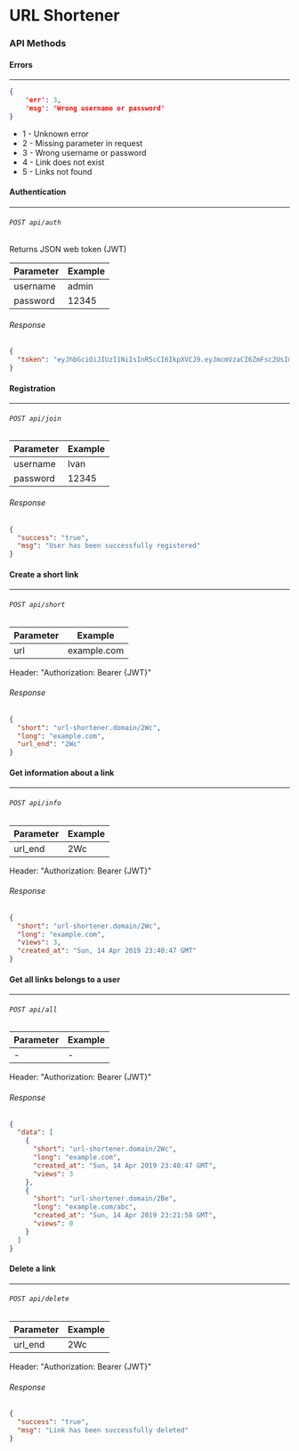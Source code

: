 # URL Shortener

### API Methods

#### Errors
-------------

```json
{
	'err': 3,
	'msg': 'Wrong username or password'
}
```
- 1 - Unknown error
- 2 - Missing parameter in request
- 3 - Wrong username or password
- 4 - Link does not exist
- 5 - Links not found


#### Authentication
-------------
###### `POST api/auth`
Returns JSON web token (JWT)

| Parameter  | Example |
| ------------- | ------------- |
| username  | admin  |
| password  | 12345  |

###### Response
```json
{
  "token": "eyJhbGciOiJIUzI1NiIsInR5cCI6IkpXVCJ9.eyJmcmVzaCI6ZmFsc2UsImV4cCI6MTU1NTYxNjkyNiwiaWF0IjoxNTU1NjE2MDI2LCJ0eXBlIjoiYWNjZXNzIiwibmJmIjoxNTU1NjE2MDI2LCJpZGVudGl0eSI6MTAwMDEsImp0aSI6IjYyMmMzOTlmLTI4MjgtNGVlNy1hNWNiLTc5MmFjODU0MWMzYiIsInVzZXJfY2xhaW1zIjp7InVzZXJfaWQiOjEwMDAxfX0.b1d1wr-o-JvKjwsFNfsiJBiWqDJ-vI-Kb-vaxhHKSBw"
}
```

#### Registration
-------------
###### `POST api/join`


| Parameter  | Example |
| ------------- | ------------- |
| username  | Ivan  |
| password  | 12345  |

###### Response
```json
{
  "success": "true",
  "msg": "User has been successfully registered"
}
```

#### Create a short link
-------------
###### `POST api/short`

| Parameter  | Example |
| ------------- | ------------- |
| url  | example.com  |

Header: "Authorization: Bearer {JWT}"

###### Response
```json
{
  "short": "url-shortener.domain/2Wc",
  "long": "example.com",
  "url_end": "2Wc"
}
```

#### Get information about a link
-------------
###### `POST api/info`

| Parameter  | Example |
| ------------- | ------------- |
| url_end  | 2Wc  |

Header: "Authorization: Bearer {JWT}"

###### Response
```json
{
  "short": "url-shortener.domain/2Wc",
  "long": "example.com",
  "views": 3,
  "created_at": "Sun, 14 Apr 2019 23:40:47 GMT"
}
```

#### Get all links belongs to a user
-------------
###### `POST api/all`

| Parameter  | Example |
| ------------- | ------------- |
| -  | -  |

Header: "Authorization: Bearer {JWT}"

###### Response
```json
{
  "data": [
    {
      "short": "url-shortener.domain/2Wc",
	  "long": "example.com",
	  "created_at": "Sun, 14 Apr 2019 23:40:47 GMT",
      "views": 3
    },
    {
      "short": "url-shortener.domain/2Be",
	  "long": "example.com/abc",
	  "created_at": "Sun, 14 Apr 2019 23:21:58 GMT",
      "views": 0
    }
  ]
}
```

#### Delete a link
-------------
###### `POST api/delete`

| Parameter  | Example |
| ------------- | ------------- |
| url_end  | 2Wc  |

Header: "Authorization: Bearer {JWT}"

###### Response
```json
{
  "success": "true",
  "msg": "Link has been successfully deleted"
}
```

